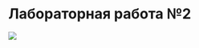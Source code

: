 # Лабораторная работа №2
![](https://github.com/ldpst/itmo-gifs/blob/29539994ec5efb767fa5c31913c016e1d8746269/labs/prog/petal_20241014_023644-ezgif.com-optimize.gif)
